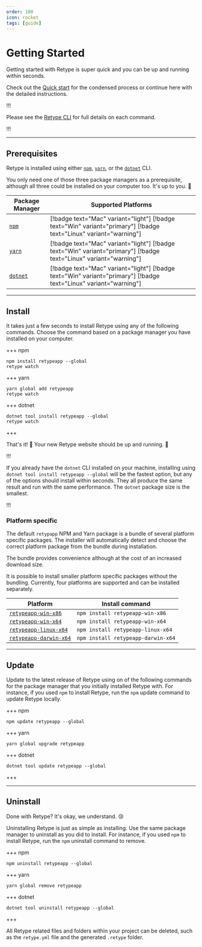 ```yaml
---
order: 100
icon: rocket
tags: [guide]
---
```

# Getting Started

Getting started with Retype is super quick and you can be up and running within seconds.

Check out the [Quick start](../README.md#quick-start) for the condensed process or continue here with the detailed instructions.

!!!

Please see the [Retype CLI](cli.md) for full details on each command.

!!!

---

## Prerequisites

Retype is installed using either [`npm`](https://www.npmjs.com/get-npm), [`yarn`](https://classic.yarnpkg.com/en/docs/install/), or the [`dotnet`](https://dotnet.microsoft.com/download/dotnet-core) CLI.

You only need one of those three package managers as a prerequisite, although all three could be installed on your computer too. It's up to you. :raised_hands:

| Package Manager | Supported Platforms |
| --- | --- |
| [`npm`](https://www.npmjs.com/get-npm) | [!badge text="Mac" variant="light"] [!badge text="Win" variant="primary"] [!badge text="Linux" variant="warning"]
| [`yarn`](https://classic.yarnpkg.com/en/docs/install/) | [!badge text="Mac" variant="light"] [!badge text="Win" variant="primary"] [!badge text="Linux" variant="warning"]
| [`dotnet`](https://dotnet.microsoft.com/download/dotnet-core) | [!badge text="Mac" variant="light"] [!badge text="Win" variant="primary"] [!badge text="Linux" variant="warning"]

---

## Install

It takes just a few seconds to install Retype using any of the following commands. Choose the command based on a package manager you have installed on your computer.

+++ npm
```
npm install retypeapp --global
retype watch
```
+++ yarn
```
yarn global add retypeapp
retype watch
```
+++ dotnet
```
dotnet tool install retypeapp --global
retype watch
```
+++

That's it! :tada: Your new Retype website should be up and running. :tada:

!!!

If you already have the `dotnet` CLI installed on your machine, installing using `dotnet tool install retypeapp --global` will be the fastest option, but any of the options should install within seconds. They all produce the same result and run with the same performance. The `dotnet` package size is the smallest.

!!!

### Platform specific

The default `retypapp` NPM and Yarn package is a bundle of several platform specific packages. The installer will automatically detect and choose the correct platform package from the bundle during installation. 

The bundle provides convenience although at the cost of an increased download size. 

It is possible to install smaller platform specific packages without the bundling. Currently, four platforms are supported and can be installed separately.

Platform | Install command
--- | ---
[`retypeapp-win-x86`](https://www.npmjs.com/package/retypeapp-win-x86) | `npm install retypeapp-win-x86`
[`retypeapp-win-x64`](https://www.npmjs.com/package/retypeapp-win-x64) | `npm install retypeapp-win-x64`
[`retypeapp-linux-x64`](https://www.npmjs.com/package/retypeapp-linux-x64) | `npm install retypeapp-linux-x64`
[`retypeapp-darwin-x64`](https://www.npmjs.com/package/retypeapp-darwin-x64) | `npm install retypeapp-darwin-x64`

---

## Update

Update to the latest release of Retype using on of the following commands for the package manager that you initially installed Retype with. For instance, if you used `npm` to install Retype, run the `npm` update command to update Retype locally.

+++ npm
```
npm update retypeapp --global
```
+++ yarn
```
yarn global upgrade retypeapp
```
+++ dotnet
```
dotnet tool update retypeapp --global
```
+++

---

## Uninstall

Done with Retype? It's okay, we understand. :cry:

Uninstalling Retype is just as simple as installing. Use the same package manager to uninstall as you did to install. For instance, if you used `npm` to install Retype, run the `npm` uninstall command to remove.

+++ npm
```
npm uninstall retypeapp --global
```
+++ yarn
```
yarn global remove retypeapp
```
+++ dotnet
```
dotnet tool uninstall retypeapp --global
```
+++

All Retype related files and folders within your project can be deleted, such as the `retype.yml` file and the generated `.retype` folder.
